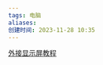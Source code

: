 ```yaml
---
tags: 电脑
aliases: 
创建时间: 2023-11-28 10:35
---
```

[外接显示屏教程](https://www.bilibili.com/video/BV1y4411M7t1?t=5.1)


